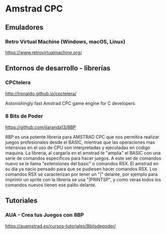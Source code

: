 # Amstrad CPC

## Emuladores

### Retro Virtual Machine (Windows, macOS, Linux)

https://www.retrovirtualmachine.org/

## Entornos de desarrollo - librerías

### CPCtelera

http://lronaldo.github.io/cpctelera/

Astonishingly fast Amstrad CPC game engine for C developers

### 8 Bits de Poder

https://github.com/jjaranda13/8BP

8BP es una potente libreria para AMSTRAD CPC que nos permitira realizar juegos profesionales desde el BASIC, mientras que las operaciones mas intensivas en el uso de CPU son interpretadas y ejecutadas en codigo maquina. La libreria, al cargarla en el amstrad te "amplia" el BASIC con una serie de comandos especificos para hacer juegos. A este set de comandos nuevo se le llama "extensiones del basic" o comandos RSX. El amstrad en su dia ya nacio pensado para que se pudiesen hacer comandos RSX. Los comandos RSX se caracterizan por tener un "|" delante, por ejemplo para imprimir un sprite con la libreria se usa "|PRINTSP", y como veras todos los comandos nuevos tienen ese palito delante.

## Tutoriales

### AUA - Crea tus Juegos con 8BP

https://auamstrad.es/cursos-tutoriales/8bitsdepoder/
